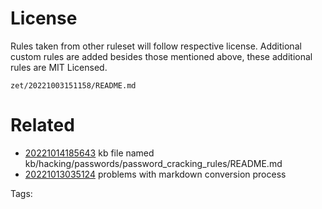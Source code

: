 # License
Rules taken from other ruleset will follow respective license.
Additional custom rules are added besides those mentioned above, these additional rules are MIT Licensed.

` zet/20221003151158/README.md `

# Related

- [20221014185643](/zet/20221014185643/README.md) kb file named kb/hacking/passwords/password_cracking_rules/README.md
- [20221013035124](/zet/20221013035124/README.md) problems with markdown conversion process

Tags:

    
